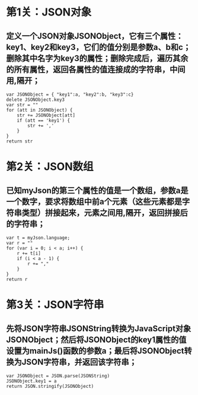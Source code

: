 # 第1关：JSON对象

## 定义一个JSON对象JSONObject，它有三个属性：key1、key2和key3，它们的值分别是参数a、b和c；删除其中名字为key3的属性；删除完成后，遍历其余的所有属性，返回各属性的值连接成的字符串，中间用,隔开；

    var JSONObject = { "key1":a, "key2":b, "key3":c}
    delete JSONObject.key3
    var str = ""
    for (att in JSONObject) {
        str += JSONObject[att]
        if (att == 'key1') {
            str += ','
        }
    }
    return str


# 第2关：JSON数组

## 已知myJson的第三个属性的值是一个数组，参数a是一个数字，要求将数组中前a个元素（这些元素都是字符串类型）拼接起来，元素之间用,隔开，返回拼接后的字符串；

    var t = myJson.language;
    var r = ""
    for (var i = 0; i < a; i++) {
        r += t[i]
        if (i < a - 1) {
            r += ","
        }
    }
    return r


# 第3关：JSON字符串

## 先将JSON字符串JSONString转换为JavaScript对象JSONObject；然后将JSONObject的key1属性的值设置为mainJs()函数的参数a；最后将JSONObject转换为JSON字符串，并返回该字符串；

    var JSONObject = JSON.parse(JSONString)
    JSONObject.key1 = a
    return JSON.stringify(JSONObject)